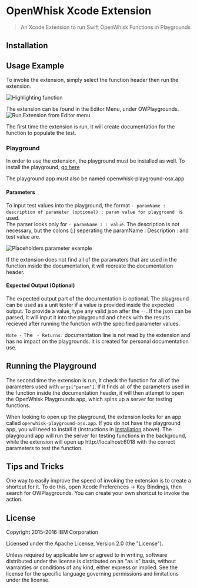 # OpenWhisk Xcode Extension
> An Xcode Extension to run Swift OpenWhisk Functions in Playgrounds


## Installation

## Usage Example

To invoke the extension, simply select the function header then run the extension.

![Highlighting function](/xcode-playgrounds-extension/Readme_Images/SelectFunction.png)

The extension can be found in the Editor Menu, under OWPlaygrounds.  
![Run Extension from Editor menu](/xcode-playgrounds-extension/Readme_Images/RunExtension.png)

The first time the extension is run, it will create documentation for the function to populate the test.  

### Playground

In order to use the extension, the playground must be installed as well.  To install the playground, [go here](https://github.com/openwhisk/openwhisk-playground)

The playground app must also be named openwhisk-playground-osx.app


#### Parameters
To input test values into the playground, the format `- paramName : description of parameter (optional) : param value for playground ` is used.  
The parser looks only for `- paramName : : value`.  The description is not necessary, but the colons (:) seperating the paramName : Description : and test value are.  

![Placeholders parameter example](/xcode-playgrounds-extension/Readme_Images/DocumentationPlaceholders.png)

If the extension does not find all of the  paramaters that are used in the function inside the documentation, it will recreate the documentation header.  

#### Expected Output (Optional)

The expected output part of the documentation is optional. The playground can be used as a unit tester if a value is provided inside the expected output.  To provide a value, type any valid json after the `--`.  If the json can be parsed, it will input it into the playground and check with the results recieved after running the function with the specified parameter values.

`Note -`  The ` - Returns:` documentation line is not read by the extension and has no impact on the playgrounds.  It is created for personal documentation use.

## Running the Playground

The second time the extension is run, it check the function for all of the parameters used with `args["param"]`.  If it finds all of the parameters used in the function inside the documentation header, it will then attempt to open the OpenWhisk Playgrounds app, which spins up a server for testing functions.  

When looking to open up the playground, the extension looks for an app called `openwhisk-playground-osx.app`.  If you do not have the playground app, you will need to install it (instructions in [Installation](https://github.ibm.com/Avery-Lamp/openwhisk-xcode#installation) above).  The playground app will run the server for testing functions in the background, while the extension will open up http://localhost:6018 with the correct parameters to test the function.

## Tips and Tricks

One way to easily improve the speed of invoking the extension is to create a shortcut for it.  To do this, open Xcode Preferences -> Key Bindings, then search for OWPlaygrounds.  You can create your own shortcut to invoke the action.






## License

Copyright 2015-2016 IBM Corporation

Licensed under the Apache License, Version 2.0 (the "License").

Unless required by applicable law or agreed to in writing, software distributed under the license is distributed on an "as is" basis, without warranties or conditions of any kind, either express or implied. See the license for the specific language governing permissions and limitations under the license.

